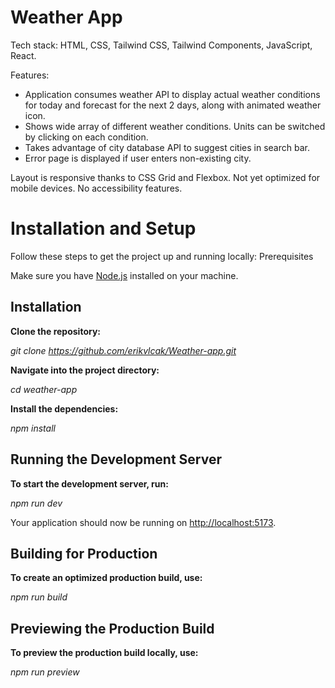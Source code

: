 # Weather App

Tech stack: HTML, CSS, Tailwind CSS, Tailwind Components, JavaScript, React.

Features:
- Application consumes weather API to display actual weather conditions for today and forecast for the next 2 days, along with animated weather icon.
- Shows wide array of different weather conditions. Units can be switched by clicking on each condition.
- Takes advantage of city database API to suggest cities in search bar.
- Error page is displayed if user enters non-existing city.

Layout is responsive thanks to CSS Grid and Flexbox. Not yet optimized for mobile devices. No accessibility features.

# Installation and Setup

Follow these steps to get the project up and running locally:
Prerequisites

Make sure you have [Node.js](https://nodejs.org/) installed on your machine.


Installation
-
**Clone the repository:**

 *git clone https://github.com/erikvlcak/Weather-app.git*

**Navigate into the project directory:**

  *cd weather-app*

**Install the dependencies:**

  *npm install*
  
Running the Development Server
-

**To start the development server, run:**

  *npm run dev*

Your application should now be running on [http://localhost:5173](http://localhost:5173).

Building for Production
-
**To create an optimized production build, use:**

  *npm run build*

Previewing the Production Build
-

**To preview the production build locally, use:**

  *npm run preview*
